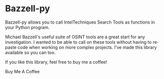 # Bazzell-py

Bazzell-py allows you to call IntelTechniques Search Tools as functions in your Python program.

Michael Bazzell's useful suite of OSINT tools are a great start for any investigation. I wanted to be able to call on these tools without having to re-paste code when working on more complex projects. I've made this library available so you can too.

If you like this library, feel free to buy me a coffee!

Buy Me A Coffee

